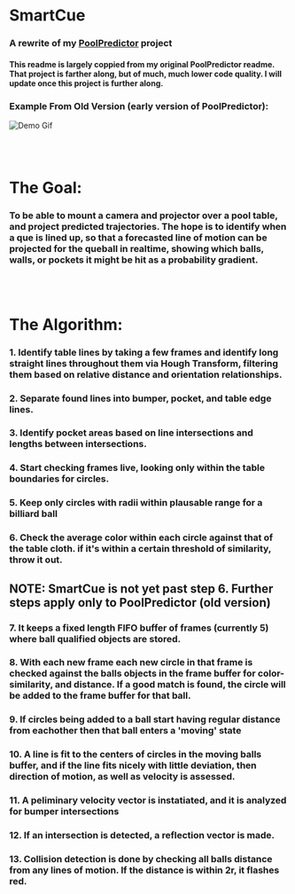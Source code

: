 # SmartCue
### A rewrite of my [PoolPredictor](https://github.com/TheDitis/PoolPredictor) project
#### This readme is largely coppied from my original PoolPredictor readme. That project is farther along, but of much, much lower code quality. I will update once this project is further along.

### Example From Old Version (early version of PoolPredictor):
![Demo Gif](https://github.com/TheDitis/PoolPredictor/blob/master/doc_resources/PoolGif1.gif)

<br/><br/>
# The Goal:
### To be able to mount a camera and projector over a pool table, and project predicted trajectories. The hope is to identify when a que is lined up, so that a forecasted line of motion can be projected for the queball in realtime, showing which balls, walls, or pockets it might be hit as a probability gradient.







<br/><br/>
# The Algorithm:
### 1. Identify table lines by taking a few frames and identify long straight lines throughout them via Hough Transform, filtering them based on relative distance and orientation relationships.
### 2. Separate found lines into bumper, pocket, and table edge lines.
### 3. Identify pocket areas based on line intersections and lengths between intersections.
### 4. Start checking frames live, looking only within the table boundaries for circles.
### 5. Keep only circles with radii within plausable range for a billiard ball
### 6. Check the average color within each circle against that of the table cloth. if it's within a certain threshold of similarity, throw it out.
## NOTE: SmartCue is not yet past step 6. Further steps apply only to PoolPredictor (old version)
### 7. It keeps a fixed length FIFO buffer of frames (currently 5) where ball qualified objects are stored.
### 8. With each new frame each new circle in that frame is checked against the balls objects in the frame buffer for color-similarity, and distance. If a good match is found, the circle will be added to the frame buffer for that ball.
### 9. If circles being added to a ball start having regular distance from eachother then that ball enters a 'moving' state
### 10. A line is fit to the centers of circles in the moving balls buffer, and if the line fits nicely with little deviation, then direction of motion, as well as velocity is assessed.
### 11. A peliminary velocity vector is instatiated, and it is analyzed for bumper intersections
### 12. If an intersection is detected, a reflection vector is made.
### 13. Collision detection is done by checking all balls distance from any lines of motion. If the distance is within 2r, it flashes red.
